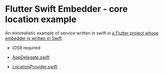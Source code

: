 # Flutter Swift Embedder - core location example

An minimalistic example of service written in swift in [a Flutter project whose embedder is written in Swift](https://github.com/chinmaygarde/flutter_swift_embedder).
- iOS9 required

- [AppDelegate.swift](https://github.com/rxlabz/flutter-location-swift/blob/master/ios/Runner/AppDelegate.swift)
- [LocationProvider.swift](https://github.com/rxlabz/flutter-location-swift/blob/master/ios/Runner/LocationProvider.swift)